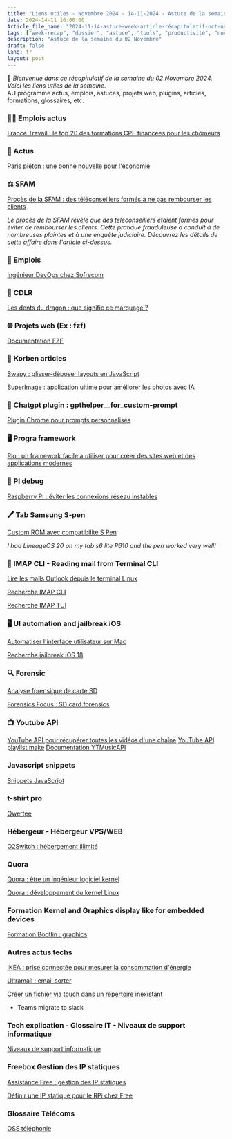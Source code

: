 ```yaml
---
title: "Liens utiles - Novembre 2024 - 14-11-2024 - Astuce de la semaine - article de la semaine- Weekrecap"
date: 2024-14-11 16:00:00
Article_file_name: "2024-11-14-astuce-week-article-récapitulatif-oct-nov-2024.md"
tags: ["week-recap", "dossier", "astuce", "tools", "productivité", "nov", "nov-2024"]
description: "Astuce de la semaine du 02 Novembre"
draft: false
lang: fr
layout: post
---
```


👋 *Bienvenue dans ce récapitulatif de la semaine du 02 Novembre 2024. Voici les liens utiles de la semaine.*  
AU programme actus, emplois, astuces, projets web, plugins, articles, formations, glossaires, etc.

### 🧑‍💼 Emplois actus

[France Travail : le top 20 des formations CPF financées pour les chômeurs](https://www.capital.fr/votre-carriere/france-travail-ex-pole-emploi-le-top-20-des-formations-cpf-financees-pour-les-chomeurs-1502580)

### 📰 Actus

[Paris piéton : une bonne nouvelle pour l'économie](https://www.leparisien.fr/paris-75/paris-pieton-une-bonne-nouvelle-pour-leconomie-22-09-2024-2MXJ46LZHRGHVGQSPDLII6GQM4.php)

### ⚖️ SFAM

[Procès de la SFAM : des téléconseillers formés à ne pas rembourser les clients](https://www.francebleu.fr/infos/faits-divers-justice/proces-de-la-sfam-des-teleconseillers-formes-a-ne-pas-rembourser-les-clients-6953593)

*Le procès de la SFAM révèle que des téléconseillers étaient formés pour éviter de rembourser les clients. Cette pratique frauduleuse a conduit à de nombreuses plaintes et à une enquête judiciaire. Découvrez les détails de cette affaire dans l'article ci-dessus.*

### 💼 Emplois

[Ingénieur DevOps chez Sofrecom](https://www.sofrecom.com/carrieres/travailler-chez-sofrecom/ingenieur-devops.html)

### 🐉 CDLR

[Les dents du dragon : que signifie ce marquage ?](https://www.presse-citron.net/les-dents-du-dragon-que-signifie-ce-marquage-qui-va-debarquer-en-france/)

### 🌐 Projets web (Ex : fzf)

[Documentation FZF](https://fzf.netlify.app/docs/latest/basic)

### 📰 Korben articles

[Swapy : glisser-déposer layouts en JavaScript](https://korben.info/swapy-glisser-deposer-layouts-javascript.html)

[SuperImage : application ultime pour améliorer les photos avec IA](https://korben.info/superimage-application-ultime-ameliorer-photos-ia.html)

### 🤖 Chatgpt plugin : gpthelper__for_custom-prompt

[Plugin Chrome pour prompts personnalisés](https://community.openai.com/t/i-make-a-chrome-plugin-to-support-customized-prompts/783774)

### 🖥️ Progra framework

[Rio : un framework facile à utiliser pour créer des sites web et des applications modernes](https://python.developpez.com/actu/362896/Rio-un-framework-facile-a-utiliser-pour-creer-des-sites-web-et-des-applications-modernes-entierement-bases-sur-Python-sans-avoir-besoin-d-une-seule-ligne-de-HTML-CSS-ou-JavaScript/)

### 🐧 PI debug

[Raspberry Pi : éviter les connexions réseau instables](https://www.google.com/search?q=raspberry+pi+avoid+unstable+network+connection+site:raspberrypi.stackexchange.com)

### 🖊️ Tab Samsung S-pen

[Custom ROM avec compatibilité S Pen](https://xdaforums.com/t/custom-rom-with-s-pen-compatibility.4625083/)  

*I had LineageOS 20 on my tab s6 lite P610 and the pen worked very well!*

### 📧 IMAP CLI - Reading mail from Terminal CLI

[Lire les mails Outlook depuis le terminal Linux](https://superuser.com/questions/1085861/how-to-read-outlook-mail-from-linux-terminal)

[Recherche IMAP CLI](https://www.google.com/search?q=mail+imap+cli)

[Recherche IMAP TUI](https://www.google.com/search?q=imap+tui&oq=imap+tui)

### 🖥️ UI automation and jailbreak iOS

[Automatiser l'interface utilisateur sur Mac](https://developer.apple.com/library/archive/documentation/LanguagesUtilities/Conceptual/MacAutomationScriptingGuide/AutomatetheUserInterface.html)

[Recherche jailbreak iOS 18](https://www.google.com/search?q=jailbreak+ios+18)

### 🔍 Forensic

[Analyse forensique de carte SD](https://www.google.com/search?q=forensic+analysis+sdcard)

[Forensics Focus : SD card forensics](https://www.forensicfocus.com/forums/general/sd-card-forensics/)

### 📺 Youtube API

[YouTube API pour récupérer toutes les vidéos d'une chaîne](https://stackoverflow.com/questions/18953499/youtube-api-to-fetch-all-videos-on-a-channel)
[YouTube API playlist make](https://www.google.com/search?q=youtube+api+playlist+make&oq=youtube+api+playlist+make)
[Documentation YTMusicAPI](https://ytmusicapi.readthedocs.io/en/stable/)



### Javascript snippets

[Snippets JavaScript](https://onebite.dev/snippet/javascript)

### t-shirt pro

[Qwertee](https://www.qwertee.com/)


### Hébergeur - Hébergeur VPS/WEB

[O2Switch : hébergement illimité](https://www.o2switch.fr/hebergement-illimite/)


### Quora

[Quora : être un ingénieur logiciel kernel](https://www.quora.com/What-is-it-like-to-be-a-kernel-software-engineer)

[Quora : développement du kernel Linux](https://www.quora.com/Is-Linux-Kernel-development-a-good-field-to-be-in-terms-of-an-engineering-career)


### Formation Kernel and Graphics display like for embedded devices

[Formation Bootlin : graphics](https://bootlin.com/training/graphics/)


### Autres actus techs

[IKEA : prise connectée pour mesurer la consommation d'énergie](https://www.lejournaldelamaison.fr/le-journal-de-la-maison/nouveautes/produits/termine-factures-salees-grace-ikea-prise-connectee-mesure-consommation-denergie-votre-place-493333.html)

[Ultramail : email sorter](https://ultramail.ai/blog/email-sorter)

[Créer un fichier via touch dans un répertoire inexistant](https://askubuntu.com/questions/1191626/how-to-create-a-new-file-via-touch-if-it-is-in-a-directory-which-doesnt-exist)

- Teams migrate to slack


### Tech explication - Glossaire IT - Niveaux de support informatique

[Niveaux de support informatique](https://www.flexsi.fr/2021/03/11/niveaux-support-informatique/)


### Freebox Gestion des IP statiques

[Assistance Free : gestion des IP statiques](https://assistance.free.fr/articles/354)

[Définir une IP statique pour le RPi chez Free](https://pixelboys.fr/definir-une-ip-statique-pour-le-rpi-chez-free-2/)

### Glossaire Télécoms

[OSS téléphonie](https://www.capterra.fr/glossary/781/oss-operations-support-system)